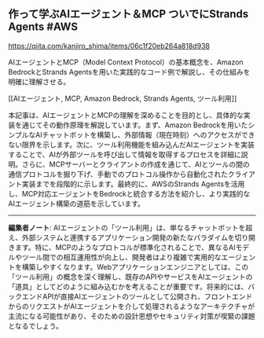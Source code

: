 ## 作って学ぶAIエージェント＆MCP ついでにStrands Agents #AWS

https://qiita.com/kanjiro_shima/items/06c1f20eb264a818d938

AIエージェントとMCP（Model Context Protocol）の基本概念を、Amazon BedrockとStrands Agentsを用いた実践的なコード例で解説し、その仕組みを明確に理解させる。

[[AIエージェント, MCP, Amazon Bedrock, Strands Agents, ツール利用]]

本記事は、AIエージェントとMCPの理解を深めることを目的とし、具体的な実装を通じてその動作原理を解説しています。まず、Amazon Bedrockを用いたシンプルなAIチャットボットを構築し、外部情報（現在時刻）へのアクセスができない限界を示します。次に、ツール利用機能を組み込んだAIエージェントを実装することで、AIが外部ツールを呼び出して情報を取得するプロセスを詳細に説明。さらに、MCPサーバーとクライアントの作成を通じて、AIとツールの間の通信プロトコルを掘り下げ、手動でのプロトコル操作から自動化されたクライアント実装までを段階的に示します。最終的に、AWSのStrands Agentsを活用し、MCP対応エージェントをBedrockと統合する方法を紹介し、より実践的なAIエージェント構築の道筋を示しています。

---

**編集者ノート**: AIエージェントの「ツール利用」は、単なるチャットボットを超え、外部システムと連携するアプリケーション開発の新たなパラダイムを切り開きます。特に、MCPのようなプロトコルが標準化されることで、異なるAIモデルやツール間での相互運用性が向上し、開発者はより複雑で実用的なエージェントを構築しやすくなります。Webアプリケーションエンジニアとしては、この「ツール利用」の概念を深く理解し、既存のAPIやサービスをAIエージェントの「道具」としてどのように組み込むかを考えることが重要です。将来的には、バックエンドAPIが直接AIエージェントのツールとして公開され、フロントエンドからのリクエストがAIエージェントを介して処理されるようなアーキテクチャが主流になる可能性があり、そのための設計思想やセキュリティ対策が喫緊の課題となるでしょう。
